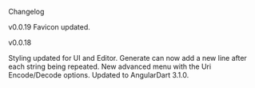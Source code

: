 Changelog

v0.0.19
Favicon updated.


v0.0.18

Styling updated for UI and Editor.
Generate can now add a new line after each string being repeated.
New advanced menu with the Uri Encode/Decode options.
Updated to AngularDart 3.1.0.